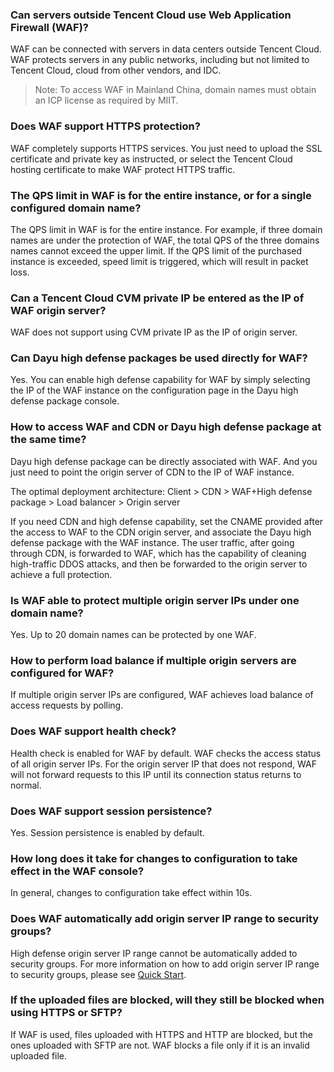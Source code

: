 ### Can servers outside Tencent Cloud use Web Application Firewall (WAF)?
WAF can be connected with servers in data centers outside Tencent Cloud. WAF protects servers in any public networks, including but not limited to Tencent Cloud, cloud from other vendors, and IDC. 
> Note: To access WAF in Mainland China, domain names must obtain an ICP license as required by MIIT.

### Does WAF support HTTPS protection?
WAF completely supports HTTPS services. You just need to upload the SSL certificate and private key as instructed, or select the Tencent Cloud hosting certificate to make WAF protect HTTPS traffic.

### The QPS limit in WAF is for the entire instance, or for a single configured domain name?
The QPS limit in WAF is for the entire instance. For example, if three domain names are under the protection of WAF, the total QPS of the three domains names cannot exceed the upper limit. If the QPS limit of the purchased instance is exceeded, speed limit is triggered, which will result in packet loss.

### Can a Tencent Cloud CVM private IP be entered as the IP of WAF origin server?
WAF does not support using CVM private IP as the IP of origin server.

### Can Dayu high defense packages be used directly for WAF?
Yes. You can enable high defense capability for WAF by simply selecting the IP of the WAF instance on the configuration page in the Dayu high defense package console.

### How to access WAF and CDN or Dayu high defense package at the same time?
Dayu high defense package can be directly associated with WAF. And you just need to point the origin server of CDN to the IP of WAF instance.

The optimal deployment architecture:
Client > CDN > WAF+High defense package > Load balancer > Origin server

If you need CDN and high defense capability, set the CNAME provided after the access to WAF to the CDN origin server, and associate the Dayu high defense package with the WAF instance. The user traffic, after going through CDN, is forwarded to WAF, which has the capability of cleaning high-traffic DDOS attacks, and then be forwarded to the origin server to achieve a full protection.

### Is WAF able to protect multiple origin server IPs under one domain name?
Yes. Up to 20 domain names can be protected by one WAF.

### How to perform load balance if multiple origin servers are configured for WAF?
If multiple origin server IPs are configured, WAF achieves load balance of access requests by polling.

### Does WAF support health check?
Health check is enabled for WAF by default. WAF checks the access status of all origin server IPs. For the origin server IP that does not respond, WAF will not forward requests to this IP until its connection status returns to normal.

### Does WAF support session persistence?
Yes. Session persistence is enabled by default.

### How long does it take for changes to configuration to take effect in the WAF console?
In general, changes to configuration take effect within 10s.

### Does WAF automatically add origin server IP range to security groups?
High defense origin server IP range cannot be automatically added to security groups. For more information on how to add origin server IP range to security groups, please see [Quick Start](/doc/product/627/11706).

### If the uploaded files are blocked, will they still be blocked when using HTTPS or SFTP?
If WAF is used, files uploaded with HTTPS and HTTP are blocked, but the ones uploaded with SFTP are not. WAF blocks a file only if it is an invalid uploaded file.

